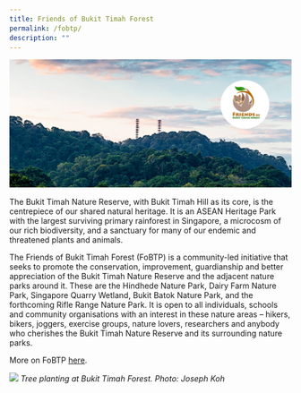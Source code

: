 ```yaml
---
title: Friends of Bukit Timah Forest
permalink: /fobtp/
description: ""
---
```

![Alt text for image on Isomer site](/images/Friends%20of%20BTF.jpg)

The Bukit Timah Nature Reserve, with Bukit Timah Hill as its core, is the centrepiece of our shared natural heritage. It is an ASEAN Heritage Park with the largest surviving primary rainforest in Singapore, a microcosm of our rich biodiversity, and a sanctuary for many of our endemic and threatened plants and animals.

The Friends of Bukit Timah Forest (FoBTP) is a community-led initiative that seeks to promote the conservation, improvement, guardianship and better appreciation of the Bukit Timah Nature Reserve and the adjacent nature parks around it. These are the Hindhede Nature Park, Dairy Farm Nature Park, Singapore Quarry Wetland, Bukit Batok Nature Park, and the forthcoming Rifle Range Nature Park.
It is open to all individuals, schools and community organisations with an interest in these nature areas – hikers, bikers, joggers, exercise groups, nature lovers, researchers and anybody who cherishes the Bukit Timah Nature Reserve and its surrounding nature parks.

More on FoBTP [here](https://www.facebook.com/groups/356074428137285/).

![](/images/bobtf_1901160934im2c0770_treeplanting_josephkoh.jpg)
*Tree planting at Bukit Timah Forest. Photo: Joseph Koh*

